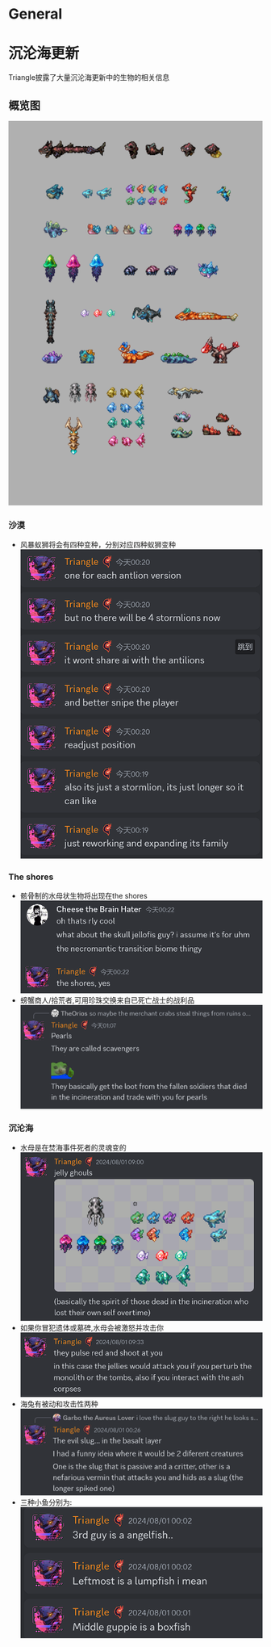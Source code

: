 # General

# 沉沦海更新
Triangle披露了大量沉沦海更新中的生物的相关信息
## 概览图
![alt text](../Themed/SSO/image_SSOCreatures.png)
### 沙漠
- 风暴蚁狮将会有四种变种，分别对应四种蚁狮变种
  ![风暴蚁狮聊天](../Themed/SSO/text_antlion.png)
### The shores
- 骸骨制的水母状生物将出现在the shores
  ![Skull jellyfish聊天](../Themed/SSO/text_skullJellyfish.png)
- 螃蟹商人/拾荒者,可用珍珠交换来自已死亡战士的战利品
  ![Scavengers聊天](../Themed/SSO/text_scavenger.png)
### 沉沦海
- 水母是在焚海事件死者的灵魂变的
  ![alt text](../Themed/SSO/image_ghostBell.png)
- 如果你冒犯遗体或墓碑,水母会被激怒并攻击你
  ![alt text](../Themed/SSO/text_ghostBell.png)
- 海兔有被动和攻击性两种
  ![alt text](../Themed/SSO/text_slugs.png)
- 三种小鱼分别为:
  ![alt text](../Themed/SSO/image_fishes.png)